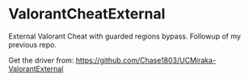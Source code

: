 # ValorantCheatExternal

External Valorant Cheat with guarded regions bypass.
Followup of my previous repo.

Get the driver from: https://github.com/Chase1803/UCMiraka-ValorantExternal
